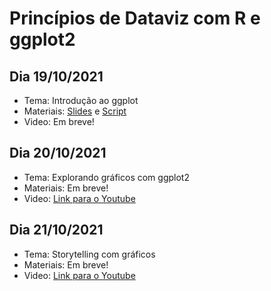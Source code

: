 # Princípios de Dataviz com R e ggplot2


## Dia 19/10/2021
- Tema: Introdução ao ggplot
- Materiais: [Slides](https://r-ladies-sao-paulo.github.io/2021-ggplot2-sest/19_out_introducaoggplot2/apresentacao.html) e [Script](https://github.com/R-Ladies-Sao-Paulo/2021-ggplot2-sest/blob/main/19out_codigos_ggplot2.R)
- Video: Em breve!

## Dia 20/10/2021
- Tema: Explorando gráficos com ggplot2
- Materiais: Em breve!
- Video: [Link para o Youtube](https://youtu.be/26ZQEzWgaNA)


## Dia 21/10/2021
- Tema: Storytelling com gráficos
- Materiais: Em breve!
- Video: [Link para o Youtube](https://youtu.be/TBGLupSVSQY)

